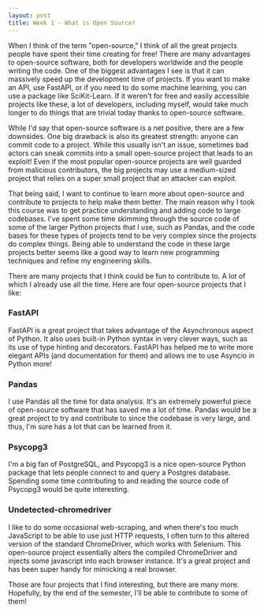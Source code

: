```yaml
---
layout: post
title: Week 1 - What is Open Source?
---
```



When I think of the term "open-source," I think of all the great projects people have spent their time creating for free! There are many advantages to open-source software, both for developers worldwide and the people writing the code. One of the biggest advantages I see is that it can massively speed up the development time of projects. If you want to make an API, use FastAPI, or if you need to do some machine learning, you can use a package like SciKit-Learn. If it weren't for free and easily accessible projects like these, a lot of developers, including myself, would take much longer to do things that are trivial today thanks to open-source software. 

While I'd say that open-source software is a net positive, there are a few downsides. One big drawback is also its greatest strength: anyone can commit code to a project. While this usually isn't an issue, sometimes bad actors can sneak commits into a small open-source project that leads to an exploit! Even if the most popular open-source projects are well guarded from malicious contributors, the big projects may use a medium-sized project that relies on a super small project that an attacker can exploit.

That being said, I want to continue to learn more about open-source and contribute to projects to help make them better. The main reason why I took this course was to get practice understanding and adding code to large codebases. I've spent some time skimming through the source code of some of the larger Python projects that I use, such as Pandas, and the code bases for these types of projects tend to be very complex since the projects do complex things. Being able to understand the code in these large projects better seems like a good way to learn new programming techniques and refine my engineering skills.

There are many projects that I think could be fun to contribute to. A lot of which I already use all the time. Here are four open-source projects that I like:

### FastAPI

FastAPI is a great project that takes advantage of the Asynchronous aspect of Python. It also uses built-in Python syntax in very clever ways, such as its use of type hinting and decorators. FastAPI has helped me to write more elegant APIs (and documentation for them) and allows me to use Asyncio in Python more!

### Pandas

I use Pandas all the time for data analysis. It's an extremely powerful piece of open-source software that has saved me a lot of time. Pandas would be a great project to try and contribute to since the codebase is very large, and thus, I'm sure has a lot that can be learned from it.

### Psycopg3

I'm a big fan of PostgreSQL, and Psycopg3 is a nice open-source Python package that lets people connect to and query a Postgres database. Spending some time contributing to and reading the source code of Psycopg3 would be quite interesting.

### Undetected-chromedriver

I like to do some occasional web-scraping, and when there's too much JavaScript to be able to use just HTTP requests, I often turn to this altered version of the standard ChromeDriver, which works with Selenium. This open-source project essentially alters the compiled ChromeDriver and injects some javascript into each browser instance. It's a great project and has been super handy for mimicking a real browser.


Those are four projects that I find interesting, but there are many more. Hopefully, by the end of the semester, I'll be able to contribute to some of them!


